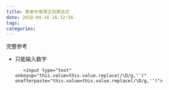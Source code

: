 ```yaml
---
title: 表单中常用正则表达式
date: 2018-04-16 16:32:56
tags:
categories:
---
```


完整参考
- 只能输入数字

   		 <input type="text" onkeyup="this.value=this.value.replace(/\D/g,'')" onafterpaste="this.value=this.value.replace(/\D/g,'')">





